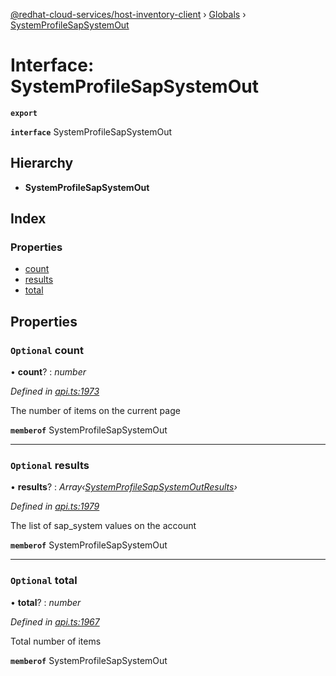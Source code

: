[@redhat-cloud-services/host-inventory-client](../README.md) › [Globals](../globals.md) › [SystemProfileSapSystemOut](systemprofilesapsystemout.md)

# Interface: SystemProfileSapSystemOut

**`export`** 

**`interface`** SystemProfileSapSystemOut

## Hierarchy

* **SystemProfileSapSystemOut**

## Index

### Properties

* [count](systemprofilesapsystemout.md#optional-count)
* [results](systemprofilesapsystemout.md#optional-results)
* [total](systemprofilesapsystemout.md#optional-total)

## Properties

### `Optional` count

• **count**? : *number*

*Defined in [api.ts:1973](https://github.com/RedHatInsights/javascript-clients/blob/master/packages/host-inventory/api.ts#L1973)*

The number of items on the current page

**`memberof`** SystemProfileSapSystemOut

___

### `Optional` results

• **results**? : *Array‹[SystemProfileSapSystemOutResults](systemprofilesapsystemoutresults.md)›*

*Defined in [api.ts:1979](https://github.com/RedHatInsights/javascript-clients/blob/master/packages/host-inventory/api.ts#L1979)*

The list of sap_system values on the account

**`memberof`** SystemProfileSapSystemOut

___

### `Optional` total

• **total**? : *number*

*Defined in [api.ts:1967](https://github.com/RedHatInsights/javascript-clients/blob/master/packages/host-inventory/api.ts#L1967)*

Total number of items

**`memberof`** SystemProfileSapSystemOut
